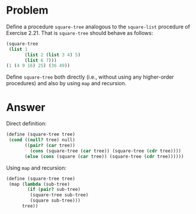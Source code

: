 # Problem

Define a procedure `square-tree` analogous to the `square-list` procedure of Exercise 2.21. That is `square-tree` should behave as follows:

```scheme
(square-tree
 (list 1
       (list 2 (list 3 4) 5)
       (list 6 7)))
(1 (4 9 16) 25) (36 49))
```

Define `square-tree` both directly (i.e., without using any higher-order procedures) and also by using `map` and recursion.

# Answer

Direct definition:

```scheme
(define (square-tree tree)
 (cond ((null? tree) null)
       ((pair? (car tree))
         (cons (square-tree (car tree)) (square-tree (cdr tree))))
       (else (cons (square (car tree)) (square-tree (cdr tree))))))
```

Using `map` and recursion:

```scheme
(define (square-tree tree)
 (map (lambda (sub-tree)
        (if (pair? sub-tree)
         (square-tree sub-tree)
         (square sub-tree)))
      tree))
```
